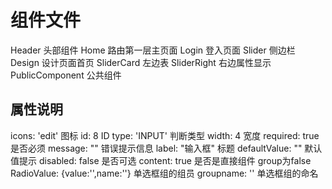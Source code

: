 # 组件文件

Header 头部组件
Home 路由第一层主页面
Login 登入页面
Slider 侧边栏
Design 设计页面首页
SliderCard 左边表
SliderRight 右边属性显示
PublicComponent 公共组件

## 属性说明  

icons: 'edit'  图标
id: 8  ID
type: 'INPUT' 判断类型
width: 4  宽度
required: true 是否必须
message: "" 错误提示信息
label: "输入框" 标题
defaultValue: "" 默认值提示
disabled: false 是否可选
content: true 是否是直接组件  group为false
RadioValue: {value:'',name:''} 单选框组的组员
groupname: '' 单选框组的命名